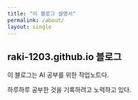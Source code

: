 ```yaml
---
title: "이 블로그 설명서"
permalink: /about/
layout: single
---
```


## raki-1203.github.io 블로그

이 블로그는 AI 공부를 위한 작업노트다.

하루하루 공부한 것을 기록하려고 노력하고 있다.